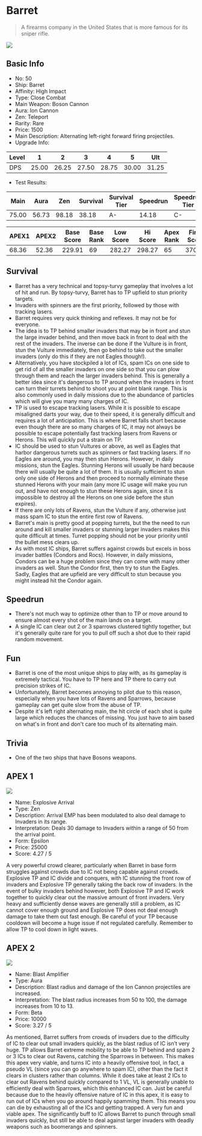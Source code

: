 # Barret

> A firearms company in the United States that is more famous for its sniper rifle.

<img src="/ships/ship_50.png" style={{zoom:1}}/>

## Basic Info

- No: 50
- Ship: Barret
- Affinity: High Impact
- Type: Close Combat
- Main Weapon: Boson Cannon
- Aura: Ion Cannon
- Zen: Teleport
- Rarity: Rare
- Price: 1500
- Main Description: Alternating left-right forward firing projectiles.
- Upgrade Info: 

| Level | 1 | 2 | 3 | 4 | 5 | Ult |
|--|--|--|--|--|--|--|
| DPS | 25.00 | 26.25 | 27.50 | 28.75 | 30.00 | 31.25 |

- Test Results: 

| Main | Aura | Zen | Survival | Survival Tier | Speedrun | Speedrun Tier | Fun | Fun Tier |
|--|--|--|--|--|--|--|--|--|
| 75.00 | 56.73 | 98.18 | 38.18 | A- | 14.18 | C- | 20.18 | C- |

| APEX1 | APEX2 | Base Score | Base Rank | Low Score | Hi Score | Apex Rank | Final Score | FinalRank |
|--|--|--|--|--|--|--|--|--|
| 68.36 | 52.36 | 229.91 | 69 | 282.27 | 298.27 | 65 | 370.82 | 68 |

## Survival

- Barret has a very technical and topsy-turvy gameplay that involves a lot of hit and run. By topsy-turvy, Barret has to TP upfield to stun priority targets.
- Invaders with spinners are the first priority, followed by those with tracking lasers.
- Barret requires very quick thinking and reflexes. It may not be for everyone.
- The idea is to TP behind smaller invaders that may be in front and stun the large invader behind, and then move back in front to deal with the rest of the invaders. The inverse can be done if the Vulture is in front, stun the Vulture immediately, then go behind to take out the smaller invaders (only do this if they are not Eagles though!).
- Alternatively, you have stockpiled a lot of ICs, spam ICs on one side to get rid of all the smaller invaders on one side so that you can plow through them and reach the larger invaders behind. This is generally a better idea since it's dangerous to TP around when the invaders in front can turn their turrets behind to shoot you at point blank range. This is also commonly used in daily missions due to the abundance of particles which will give you many many charges of IC.
- TP is used to escape tracking lasers. While it is possible to escape misaligned darts your way, due to their speed, it is generally difficult and requires a lot of anticipation. This is where Barret falls short because even though there are so many charges of IC, it may not always be possible to escape potentially fast tracking lasers from Ravens or Herons. This will quickly put a strain on TP.
- IC should be used to stun Vultures or above, as well as Eagles that harbor dangerous turrets such as spinners or fast tracking lasers. If no Eagles are around, you may then stun Herons. However, in daily missions, stun the Eagles. Stunning Herons will usually be hard because there will usually be quite a lot of them. It is usually sufficient to stun only one side of Herons and then proceed to normally eliminate these stunned Herons with your main (any more IC usage will make you run out, and have not enough to stun these Herons again, since it is impossible to destroy all the Herons on one side before the stun expires).
- If there are only lots of Ravens, stun the Vulture if any, otherwise just mass spam IC to stun the entire first row of Ravens.
- Barret's main is pretty good at popping turrets, but the the need to run around and kill smaller invaders or stunning larger invaders makes this quite difficult at times. Turret popping should not be your priority until the bullet mess clears up.
- As with most IC ships, Barret suffers against crowds but excels in boss invader battles (Condors and Rocs). However, in daily missions, Condors can be a huge problem since they can come with many other invaders as well. Stun the Condor first, then try to stun the Eagles. Sadly, Eagles that are upfield are very difficult to stun because you might instead hit the Condor again.

## Speedrun

- There's not much way to optimize other than to TP or move around to ensure almost every shot of the main lands on a target.
- A single IC can clear out 2 or 3 sparrows clustered tightly together, but it's generally quite rare for you to pull off such a shot due to their rapid random movement.

## Fun

- Barret is one of the most unique ships to play with, as its gameplay is extremely tactical. You have to TP here and TP there to carry out precision strikes of IC.
- Unfortunately, Barret becomes annoying to pilot due to this reason, especially when you have lots of Ravens and Sparrows, because gameplay can get quite slow from the abuse of TP.
- Despite it's left right alternating main, the hit circle of each shot is quite large which reduces the chances of missing. You just have to aim based on what's in front and don't care too much of its alternating main.

## Trivia

- One of the two ships that have Bosons weapons.

## APEX 1

<img src="/ships/ship_50_apex_1.png" style={{zoom:1}}/>

- Name: Explosive Arrival
- Type: Zen
- Description: Arrival EMP has been modulated to also deal damage to Invaders in its range.
- Interpretation: Deals 30 damage to Invaders within a range of 50 from the arrival point.
- Form: Epsilon
- Price: 25000
- Score: 4.27 / 5

A very powerful crowd clearer, particularly when Barret in base form struggles against crowds due to IC not being capable against crowds. Explosive TP and IC divide and conquers, with IC stunning the front row of invaders and Explosive TP generally taking the back row of invaders. In the event of bulky invaders behind however, both Explosive TP and IC work together to quickly clear out the massive amount of front invaders. Very heavy and sufficiently dense waves are generally still a problem, as IC cannot cover enough ground and Explosive TP does not deal enough damage to take them out fast enough. Be careful of your TP because cooldown will become a huge issue if not regulated carefully. Remember to allow TP to cool down in light waves.

## APEX 2

<img src="/ships/ship_50_apex_2.png" style={{zoom:1}}/>

- Name: Blast Amplifier
- Type: Aura
- Description: Blast radius and damage of the Ion Cannon projectiles are increased.
- Interpretation: The blast radius increases from 50 to 100, the damage increases from 10 to 13.
- Form: Beta
- Price: 10000
- Score: 3.27 / 5

As mentioned, Barret suffers from crowds of invaders due to the difficulty of IC to clear out small invaders quickly, as the blast radius of IC isn’t very huge. TP allows Barret extreme mobility to be able to TP behind and spam 2 or 3 ICs to clear out Ravens, catching the Sparrows in between. This makes this apex very viable, and turns IC into a heavily offensive tool, in fact, a pseudo VL (since you can go anywhere to spam IC), other than the fact it clears in clusters rather than columns. While it does take at least 2 ICs to clear out Ravens behind quickly compared to 1 VL, VL is generally unable to efficiently deal with Sparrows, which this enhanced IC can. Just be careful because due to the heavily offensive nature of IC in this apex, it is easy to run out of ICs when you go around happily spamming them. This means you can die by exhausting all of the ICs and getting trapped. A very fun and viable apex. The significantly buff to IC allows Barret to punch through small invaders quickly, but still be able to deal against larger invaders with deadly weapons such as boomerangs and spinners.
